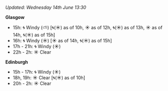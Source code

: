 *Updated: Wednesday 14th June 13:30*

**Glasgow**

* 15h: :cyclone: Windy (:partly_sunny:) [:cyclone:(:sunny:) as of 10h, :sunny: as of 12h, :cyclone:(:sunny:) as of 13h, :sunny: as of 14h, :cyclone:(:sunny:) as of 15h]
* 16h: :cyclone: Windy (:sunny:) [:sunny: as of 14h, :cyclone:(:sunny:) as of 15h]
* 17h - 21h: :cyclone: Windy (:sunny:)
* 22h - 2h: :sunny: Clear

**Edinburgh**

* 15h - 17h: :cyclone: Windy (:sunny:)
* 18h, 19h: :sunny: Clear [:cyclone:(:sunny:) as of 10h]
* 20h - 2h: :sunny: Clear
